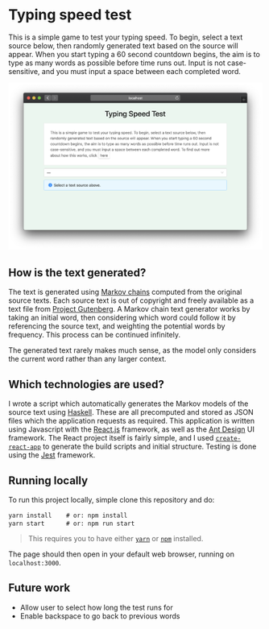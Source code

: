 # Typing speed test

This is a simple game to test your typing speed. To begin, select a text
source below, then randomly generated text based on the source will
appear. When you start typing a 60 second countdown begins, the aim is to
type as many words as possible before time runs out. Input is not
case-sensitive, and you must input a space between each completed word.

![User interface screenshot](screenshot.png)

## How is the text generated?</h4>

The text is generated using
[Markov chains](https://en.wikipedia.org/wiki/Markov_chain)
computed from the original source texts. Each source text is out of copyright
and freely available as a text file from
[Project Gutenberg](https://www.gutenberg.org/).
A Markov chain text generator works by taking an initial word, then
considering which word could follow it by referencing the source text, and
weighting the potential words by frequency. This process can be continued
infinitely.

The generated text rarely makes much sense, as the model only
considers the current word rather than any larger context.

## Which technologies are used?

I wrote a script which automatically generates the Markov models of
the source text using
[Haskell](https://www.haskell.org/).
These are all precomputed and stored as JSON files which the
application requests as required. This application is written using
Javascript with the
[React.js](https://reactjs.org/)
framework, as well as the
[Ant Design](https://ant.design/) UI
framework. The React project itself is fairly simple, and I used
[`create-react-app`](https://create-react-app.dev/)
to generate the build scripts and initial structure. Testing is done using the
[Jest](https://jestjs.io/) framework.

## Running locally

To run this project locally, simple clone this repository and do:

```
yarn install    # or: npm install
yarn start      # or: npm run start
```

> This requires you to have either [`yarn`](https://yarnpkg.com/en/) or [`npm`](https://www.npmjs.com/) installed.

The page should then open in your default web browser, running on
`localhost:3000`.

## Future work

- Allow user to select how long the test runs for
- Enable backspace to go back to previous words
